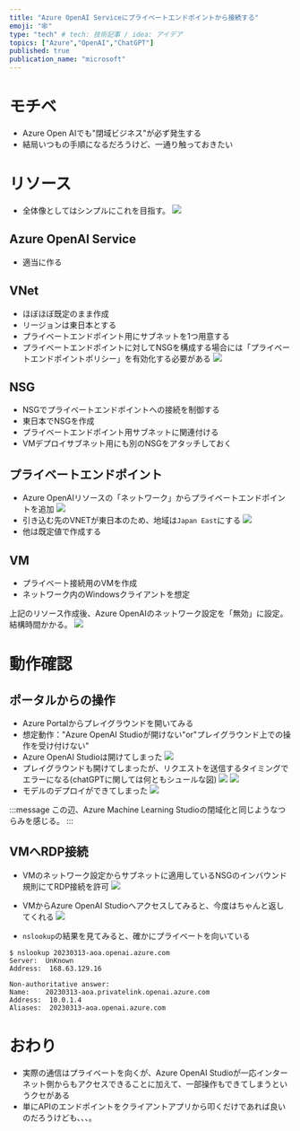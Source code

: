 ```yaml
---
title: "Azure OpenAI Serviceにプライベートエンドポイントから接続する"
emoji: "🕸️"
type: "tech" # tech: 技術記事 / idea: アイデア
topics: ["Azure","OpenAI","ChatGPT"]
published: true
publication_name: "microsoft"
---
```


# モチベ
- Azure Open AIでも"閉域ビジネス"が必ず発生する
- 結局いつもの手順になるだろうけど、一通り触っておきたい

# リソース
- 全体像としてはシンプルにこれを目指す。
![](/images/20230428-aoai-pe/aoai-archi.png)

## Azure OpenAI Service
- 適当に作る

## VNet
- ほぼほぼ既定のまま作成
- リージョンは東日本とする
- プライベートエンドポイント用にサブネットを1つ用意する
- プライベートエンドポイントに対してNSGを構成する場合には「プライベートエンドポイントポリシー」を有効化する必要がある
![](/images/20230428-aoai-pe/03.png)

## NSG
- NSGでプライベートエンドポイントへの接続を制御する
- 東日本でNSGを作成
- プライベートエンドポイント用サブネットに関連付ける
- VMデプロイサブネット用にも別のNSGをアタッチしておく

## プライベートエンドポイント
- Azure OpenAIリソースの「ネットワーク」からプライベートエンドポイントを追加
![](/images/20230428-aoai-pe/01.png)
- 引き込む先のVNETが東日本のため、地域は`Japan East`にする
![](/images/20230428-aoai-pe/02.png)
- 他は既定値で作成する

## VM
- プライベート接続用のVMを作成
- ネットワーク内のWindowsクライアントを想定

上記のリソース作成後、Azure OpenAIのネットワーク設定を「無効」に設定。結構時間かかる。
![](/images/20230428-aoai-pe/04.png)

# 動作確認
## ポータルからの操作
- Azure Portalからプレイグラウンドを開いてみる
- 想定動作："Azure OpenAI Studioが開けない"or"プレイグラウンド上での操作を受け付けない"
- Azure OpenAI Studioは開けてしまった
![](/images/20230428-aoai-pe/06.png)
- プレイグラウンドも開けてしまったが、リクエストを送信するタイミングでエラーになる(chatGPTに関しては何ともシュールな図)
![](/images/20230428-aoai-pe/07.png)
![](/images/20230428-aoai-pe/08.png)
- モデルのデプロイができてしまった
![](/images/20230428-aoai-pe/09.png)

:::message
この辺、Azure Machine Learning Studioの閉域化と同じようなつらみを感じる。
:::

## VMへRDP接続
- VMのネットワーク設定からサブネットに適用しているNSGのインバウンド規則にてRDP接続を許可
![](/images/20230428-aoai-pe/05.png)

- VMからAzure OpenAI Studioへアクセスしてみると、今度はちゃんと返してくれる
![](/images/20230428-aoai-pe/10.png)

- `nslookup`の結果を見てみると、確かにプライベートを向いている 
```
$ nslookup 20230313-aoa.openai.azure.com
Server:  UnKnown
Address:  168.63.129.16

Non-authoritative answer:
Name:    20230313-aoa.privatelink.openai.azure.com
Address:  10.0.1.4
Aliases:  20230313-aoa.openai.azure.com
```

# おわり
- 実際の通信はプライベートを向くが、Azure OpenAI Studioが一応インターネット側からもアクセスできることに加えて、一部操作もできてしまうというクセがある
- 単にAPIのエンドポイントをクライアントアプリから叩くだけであれば良いのだろうけども、、、。

